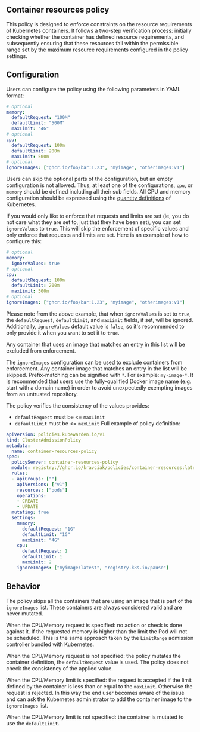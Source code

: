 ## Container resources policy

This policy is designed to enforce constraints on the resource requirements  of
Kubernetes containers. It follows a two-step verification process: initially
checking whether the container has defined resource requirements, and
subsequently ensuring that these resources fall within the permissible range
set by the maximum resource requirements configured in the policy settings.

## Configuration

Users can configure the policy using the following parameters in YAML format:

```yaml
# optional
memory:
  defaultRequest: "100M"
  defaultLimit: "500M"
  maxLimit: "4G"
# optional
cpu:
  defaultRequest: 100m
  defaultLimit: 200m
  maxLimit: 500m
# optional
ignoreImages: ["ghcr.io/foo/bar:1.23", "myimage", "otherimages:v1"]
```

Users can skip the optional parts of the configuration, but an empty configuration is not
allowed. Thus, at least one of the configurations,  `cpu`, or `memory` should
be defined including all their sub fields.  All CPU and memory configuration
should be expressed using the [quantity
definitions](https://kubernetes.io/docs/reference/kubernetes-api/common-definitions/quantity/)
of Kubernetes.

If you would only like to enforce that requests and limits are set (ie, you do not care
what they are set to, just that they have been set), you can set `ignoreValues` to `true`.
This will skip the enforcement of specific values and only enforce that requests and
limits are set. Here is an example of how to configure this:

```yaml
# optional
memory:
  ignoreValues: true
# optional
cpu:
  defaultRequest: 100m
  defaultLimit: 200m
  maxLimit: 500m
# optional
ignoreImages: ["ghcr.io/foo/bar:1.23", "myimage", "otherimages:v1"]
```

Please note from the above example, that when `ignoreValues` is set to `true`,
the `defaultRequest`, `defaultLimit`, and `maxLimit` fields, if set, will be
ignored. Additionally, `ignoreValues` default value is `false`, so it's
recommended to only provide it when you want to set it to `true`.

Any container that uses an image that matches an entry in this list will be excluded
from enforcement.

The `ignoreImages` configuration can be used to exclude containers from
enforcement. Any container image that matches an entry in the list will be
skipped. Prefix-matching can be signified with `*`. For example: `my-image-*`.
It is recommended that users use the fully-qualified Docker image name (e.g. start with a domain name)
in order to avoid unexpectedly exempting images from an untrusted repository.

The policy verifies the consistency of the values provides:

- `defaultRequest` must be <= `maxLimit`
- `defaultLimit` must be <= `maxLimit`
Full example of policy definition:

```yaml
apiVersion: policies.kubewarden.io/v1
kind: ClusterAdmissionPolicy
metadata:
  name: container-resources-policy
spec:
  policyServer: container-resources-policy
  module: registry://ghcr.io/kravciak/policies/container-resources:latest
  rules:
  - apiGroups: [""]
    apiVersions: ["v1"]
    resources: ["pods"]
    operations:
    - CREATE
    - UPDATE
  mutating: true
  settings:
    memory:
      defaultRequest: "1G"
      defaultLimit: "1G"
      maxLimit: "4G"
    cpu:
      defaultRequest: 1
      defaultLimit: 1
      maxLimit: 2
    ignoreImages: ["myimage:latest", "registry.k8s.io/pause"]
```

## Behavior

The policy skips all the containers that are using an image that is part of the
`ignoreImages` list. These containers are always considered valid and are never
mutated.

When the CPU/Memory request is specified: no action or check is done against
it. If the requested memory is higher than the limit the Pod will not be
scheduled. This is the same approach taken by the `LimitRange` admission
controller bundled with Kubernetes.

When the CPU/Memory request is not specified: the policy mutates the container
definition, the `defaultRequest` value is used. The policy does not check the
consistency of the applied value.

When the CPU/Memory limit is specified: the request is accepted if the limit
defined by the container is less than or equal to the `maxLimit`. Otherwise the
request is rejected. In this way the end user becomes aware of the issue and
can ask the Kubernetes administrator to add the container image to the
`ignoreImages` list.

When the CPU/Memory limit is not specified: the container is mutated to use the
`defaultLimit`.
